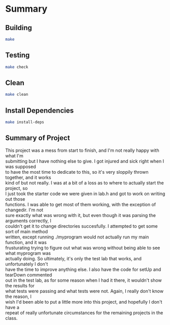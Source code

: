 # Summary

## Building

```bash
make
```

## Testing

```bash
make check
```

## Clean

```bash
make clean
```

## Install Dependencies


```bash
make install-deps
```

## Summary of Project
This project was a mess from start to finish, and I'm not really happy with what I'm \
submitting but I have nothing else to give. I got injured and sick right when I was supposed \
to have the most time to dedicate to this, so it's very sloppily thrown together, and it works \
kind of but not really. I was at a bit of a loss as to where to actually start the project, so \
I just took the starter code we were given in lab.h and got to work on writing out those \
functions. I was able to get most of them working, with the exception of changedir. I'm not \
sure exactly what was wrong with it, but even though it was parsing the arguments correctly, I \
couldn't get it to change directories succesfully. I attempted to get some sort of main method \
written, except running ./myprogram would not actually run my main function, and it was \
frusturating trying to figure out what was wrong without being able to see what myprogram was \
actually doing. So ultimately, it's only the test lab that works, and unfortunately I don't \
have the time to improve anything else. I also have the code for setUp and tearDown commented \
out in the test lab, as for some reason when I had it there, it wouldn't show the results for \
what tests were passing and what tests were not. Again, I really don't know the reason, I \
wish I'd been able to put a little more into this project, and hopefully I don't have a \
repeat of really unfortunate circumstances for the remaining projects in the class.
